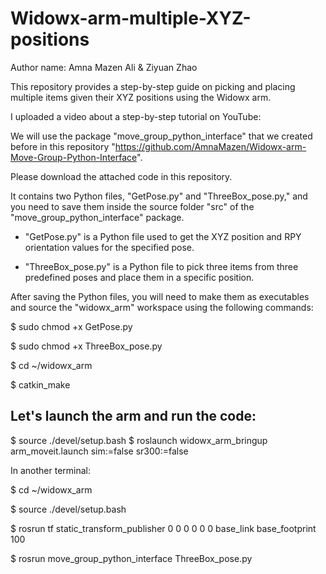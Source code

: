 # Widowx-arm-multiple-XYZ-positions

Author name: Amna Mazen Ali & Ziyuan Zhao


This repository provides a step-by-step guide on picking and placing multiple items given their XYZ positions using the Widowx arm.

I uploaded a video about a step-by-step tutorial on YouTube:

We will use the package "move_group_python_interface" that we created before in this repository "https://github.com/AmnaMazen/Widowx-arm-Move-Group-Python-Interface".

Please download the attached code in this repository.

It contains two Python files, "GetPose.py" and "ThreeBox_pose.py," and you need to save them inside the source folder "src" of the "move_group_python_interface" package. 

* "GetPose.py" is a Python file used to get the XYZ position and RPY orientation values for the specified pose.

* "ThreeBox_pose.py" is a Python file to pick three items from three predefined poses and place them in a specific position.

After saving the Python files, you will need to make them as executables and source the "widowx_arm" workspace using the following commands:

$ sudo chmod +x GetPose.py

$ sudo chmod +x ThreeBox_pose.py

$ cd ~/widowx_arm

$ catkin_make

## Let's launch the arm and run the code:

$ source ./devel/setup.bash
$ roslaunch widowx_arm_bringup arm_moveit.launch sim:=false sr300:=false


In another terminal:

$ cd ~/widowx_arm

$ source ./devel/setup.bash


$ rosrun tf static_transform_publisher 0 0 0 0 0 0 base_link base_footprint 100

$ rosrun move_group_python_interface ThreeBox_pose.py

